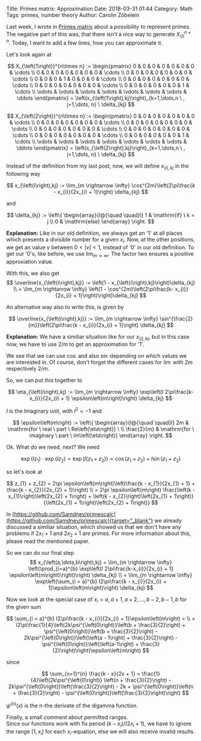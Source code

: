 Title:      Primes matrix: Approximation
Date:       2018-03-31 01:44
Category:   Math
Tags:       primes, number theory
Author:     Carolin Zöbelein

Last week, I wrote in [Primes matrix](https://samdney.github.io/2018/03/primes-matrix.html) about a possibility to represent primes. The negative part of this was, that there isn't a nice way to generate $X_{\left(i\right)}^{n\times n}$. Today, I want to add a few lines, how you can approximate it.  

Let's look again at 

$$
X_{\left(1\right)}^{n\times n} :=
\begin{pmatrix}
0 & 0 & 0 & 0 & 0 & 0 & 0 & \cdots \\
0 & 0 & 0 & 0 & 0 & 0 & 0 & \cdots \\
0 & 0 & 0 & 0 & 0 & 0 & 0 & \cdots \\
0 & 0 & 0 & 1 & 0 & 0 & 0 & \cdots \\
0 & 0 & 0 & 0 & 0 & 0 & 0 & \cdots \\
0 & 0 & 0 & 0 & 0 & 0 & 0 & \cdots \\
0 & 0 & 0 & 0 & 0 & 0 & 1 & \cdots \\
\vdots & \vdots & \vdots & \vdots & \vdots & \vdots & \vdots & \ddots
\end{pmatrix}
= \left(x_{\left(1\right),kj}\right)_{k=1,\dots,n \ , j=1,\dots, n} \  \delta_{kj}
$$

$$
X_{\left(2\right)}^{n\times n} :=
\begin{pmatrix}
0 & 0 & 0 & 0 & 0 & 0 & 0 & \cdots \\
0 & 0 & 0 & 0 & 0 & 0 & 0 & \cdots  \\
0 & 0 & 0 & 0 & 0 & 0 & 0 & \cdots \\
0 & 0 & 0 & 0 & 0 & 0 & 0 & \cdots \\
0 & 0 & 0 & 0 & 0 & 0 & 0 & \cdots \\
0 & 0 & 0 & 0 & 0 & 0 & 0 & \cdots \\
0 & 0 & 0 & 0 & 0 & 0 & 1 & \cdots \\
\vdots & \vdots & \vdots & \vdots & \vdots & \vdots & \vdots & \ddots
\end{pmatrix}
= \left(x_{\left(2\right),kj}\right)_{k=1,\dots,n \ , j=1,\dots, n} \  \delta_{kj}
$$

Instead of the definition from my last post, now, we will define
$x_{\left(i\right),kj}$ in the following way

$$
    x_{\left(i\right),kj} := \lim_{m \rightarrow \infty} \cos^{2m}\left(2\pi\frac{k - x_{i}}{2x_{i} + 1}\right) \delta_{kj} 
$$

and

$$
\delta_{kj} := \left\{
	\begin{array}{l@{\quad \quad}l}
	1 & \mathrm{if} \ k = j \\
	0 & \mathrm{else}
	\end{array}
\right.
$$

**Explanation:** Like in our old definition, we always get an '1' at all places
which presents a divisible number for a given $x_{i}$. Now, at the other
positions, we get an value $v$ between $0 < |v| < 1$, instead of '0' in our old
definition. To get our '0's, like before, we use $\lim_{m \rightarrow \infty}$.
The factor two ensures a positive approxiation value.  

With this, we also get
$$
    \overline{x_{\left(i\right),kj}} := \left(1 - x_{\left(i\right),kj}\right)\delta_{kj} \\
    = \lim_{m \rightarrow \infty} \left(1 - \cos^{2m}\left(2\pi\frac{k- x_{i}}{2x_{i} + 1}\right)\right)\delta_{kj}  
$$

An alternative way also to write this, is given by

$$
    \overline{x_{\left(i\right),kj}} := \lim_{m \rightarrow \infty} \sin^{\frac{2}{m}}\left(2\pi\frac{k - x_{i}}{2x_{i} + 1}\right) \delta_{kj}
$$

**Explanation:** We have a similiar situation like for our
$x_{\left(i\right),kj}$, but in this case now, we have to use $2/m$ to get an
approximation for '1'.  

We see that we can use $\cos$ and also $\sin$ depending on which values we
are interested in. Of course, don't forget the different cases for $\lim$ with
$2m$ respectively $2/m$.  

So, we can put this together to

$$
    \eta_{\left(i\right),kj}  := \lim_{m \rightarrow \infty} \exp\left(I 2\pi\frac{k-x_{i}}{2x_{i} + 1} \epsilon\left(m\right)\right) \delta_{kj}
$$

$I$ is the Imaginary unit, with $I^{2} = -1$ and

$$
\epsilon\left(m\right) := \left\{
	\begin{array}{l@{\quad \quad}l}
	2m & \mathrm{for \ real \ part \ Re\left(\eta\right)} \  \\
	\frac{2}{m} & \mathrm{for \ imaginary \ part \ Im\left(\eta\right)}
	\end{array}
\right.
$$

Ok. What do we need, next? We need

$$
    \exp\left(Iz_{1}\right) \cdot \exp\left(Iz_{2}\right) = \exp\left(I\left(z_{1} + z_{2}\right)\right)  = \cos\left(z_{1} + z_{2}\right) + I\sin\left(z_{1} + z_{2}\right)
$$

so let's look at 

$$
    z_{1} + z_{2} = 2\pi \epsilon\left(m\right)\left(\frac{k - x_{1}}{2x_{1} + 1} + \frac{k - x_{2}}{2x_{2} + 1}\right) \\
    = 2\pi \epsilon\left(m\right) \frac{\left(k - x_{1}\right)\left(2x_{2} + 1\right) + \left(k - x_{2}\right)\left(2x_{1} + 1\right)}{\left(2x_{1} + 1\right)\left(2x_{2} + 1\right)}
$$

In [https://github.com/Samdney/primescalc](https://github.com/Samdney/primescalc){target="_blank"} we already discussed a similiar situation, which showed us that we don't have any problems if $2x_{1} + 1$ and $2x_{2} + 1$ are primes. For more information about this, please read the mentioned paper.  

So we can do our final step
$$
    x_{\left(a,\dots,b\right),kj} = \lim_{m \rightarrow \infty} \left(\prod_{i=a}^{b} \exp\left(I 2\pi\frac{k-x_{i}}{2x_{i} + 1} \epsilon\left(m\right)\right)\right) \delta_{kj} \\
    = \lim_{m \rightarrow \infty} \exp\left(\sum_{i = a}^{b} I2\pi\frac{k - x_{i}}{2x_{i} + 1}\epsilon\left(m\right)\right) \delta_{kj}
$$

Now we look at the special case of $x_{i} = a, a+1, a+2, \dots, b-2, b-1,b$
for the given sum

$$
  \sum_{i = a}^{b} I2\pi\frac{k - x_{i}}{2x_{i} + 1}\epsilon\left(m\right) = \\
  = I2\pi\frac{1}{4}\left(2k\psi^{\left(0\right)}\left(b + \frac{3}{2}\right) + \psi^{\left(0\right)}\left(b + \frac{3}{2}\right) - 2k\psi^{\left(0\right)}\left(\left(a - 1\right) + \frac{3}{2}\right) - \psi^{\left(0\right)}\left(\left(a-1\right) + \frac{3}{2}\right)\right)\epsilon\left(m\right)   
$$

since

$$
    \sum_{x=1}^{n} \frac{k - x}{2x + 1} =
    \frac{1}{4}\left(2k\psi^{\left(0\right)} \left(n + \frac{3}{2}\right) -
    2k\psi^{\left(0\right)}\left(\frac{3}{2}\right) - 2k + \psi^{\left(0\right)}\left(n + \frac{3}{2}\right) - \psi^{\left(0\right)}\left(\frac{3}{2}\right)\right) 
$$

$\psi^{\left(n\right)}\left(x\right)$ is the n-the derivate of the digamma
function.  

Finally, a small comment about permitted ranges.  
Since our functions work with fix period $(k - x_{i})/(2x_{i} + 1)$, we have to
ignore the range $[1,x_{i}]$ for each $x_{i}$-equation, else we will also
receive invalid results.

